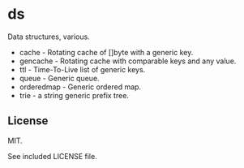 # ds

Data structures, various.

* cache - Rotating cache of []byte with a generic key.
* gencache - Rotating cache with comparable keys and any value.
* ttl - Time-To-Live list of generic keys.
* queue - Generic queue.
* orderedmap - Generic ordered map.
* trie - a string generic prefix tree.

## License

MIT.

See included LICENSE file.
